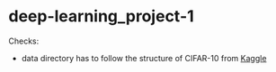 # deep-learning_project-1

Checks:
- data directory has to follow the structure of CIFAR-10 from [Kaggle](https://www.kaggle.com/competitions/cifar-10/overview)